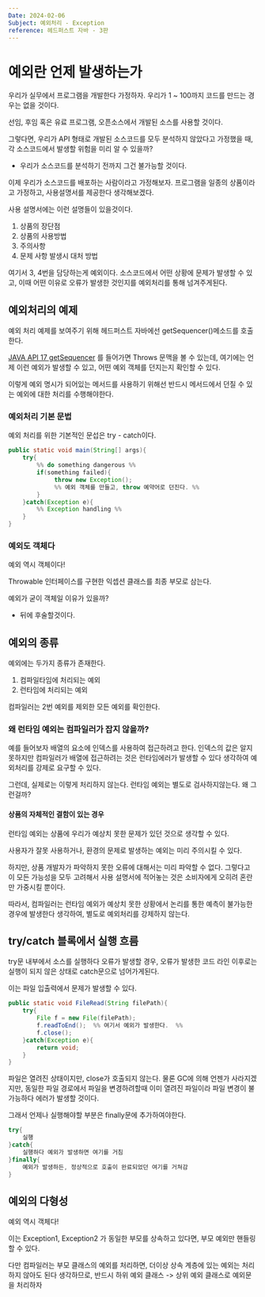 ```yaml
---
Date: 2024-02-06
Subject: 예외처리 - Exception
reference: 헤드퍼스트 자바 - 3판
---
```

# 예외란 언제 발생하는가
우리가 실무에서 프로그램을 개발한다 가정하자. 우리가 1 ~ 100까지 코드를 만드는 경우는 없을 것이다.

선임, 후임 혹은 유료 프로그램, 오픈소스에서 개발된 소스를 사용할 것이다.

그렇다면, 우리가 API 형태로 개발된 소스코드를 모두 분석하지 않았다고 가정했을 때, 각 소스코드에서 발생할 위험을 미리 알 수 있을까?
- 우리가 소스코드를 분석하기 전까지 그건 불가능할 것이다.

이제 우리가 소스코드를 배포하는 사람이라고 가정해보자. 프로그램을 일종의 상품이라고 가정하고, 사용설명서를 제공한다 생각해보겠다.

사용 설명서에는 이런 설명들이 있을것이다.
1. 상품의 장단점
2. 상품의 사용방법
3. 주의사항
4. 문제 사항 발생시 대처 방법

여기서 3, 4번을 담당하는게 예외이다. 소스코드에서 어떤 상황에 문제가 발생할 수 있고, 이때 어떤 이유로 오류가 발생한 것인지를 예외처리를 통해 넘겨주게된다.

## 예외처리의 예제
예외 처리 예제를 보여주기 위해 헤드퍼스트 자바에선 getSequencer()메소드를 호출한다.

[JAVA API 17 getSequencer](https://softeer.ai/practice/6249) 를 들어가면 Throws 문맥을 볼 수 있는데, 여기에는 언제 이런 예외가 발생할 수 있고, 어떤 예외 객체를 던지는지 확인할 수 있다.

이렇게 예외 명시가 되어있는 메서드를 사용하기 위해선 반드시 메서드에서 던질 수 있는 예외에 대한 처리를 수행해야한다.

### 예외처리 기본 문법
예외 처리를 위한 기본적인 문섭은 try - catch이다.
```java
public static void main(String[] args){
	try{
		%% do something dangerous %%
		if(something failed){
			 throw new Exception();
			 %% 예외 객체를 만들고, throw 예약어로 던진다. %%
		}
	}catch(Exception e){
		%% Exception handling %%
	}
}
```

### 예외도 객체다
예외 역시 객체이다!

Throwable 인터페이스를 구현한 익셉션 클래스를 최종 부모로 삼는다.

예외가 굳이 객체일 이유가 있을까?
- 뒤에 후술할것이다.
## 예외의 종류
예외에는 두가지 종류가 존재한다.

1. 컴파일타임에 처리되는 예외
2. 런타임에 처리되는 예외

컴파일러는 2번 예외를 제외한 모든 예외를 확인한다.

### 왜 런타임 예외는 컴파일러가 잡지 않을까?
예를 들어보자 배열의 요소에 인덱스를 사용하여 접근하려고 한다.
인덱스의 값은 알지 못하지만 컴파일러가 배열에 접근하려는 것은 런타임에러가 발생할 수 있다 생각하여 예외처리를 강제로 요구할 수 있다.

그런데, 실제로는 이렇게 처리하지 않는다. 런타임 예외는 별도로 검사하지않는다. 왜 그런걸까?

#### 상품의 자체적인 결함이 있는 경우
런타임 예외는 상품에 우리가 예상치 못한 문제가 있던 것으로 생각할 수 있다.

사용자가 잘못 사용하거나, 환경의 문제로 발생하는 예외는 미리 주의시킬 수 있다.

하지만, 상품 개발자가 파악하지 못한 오류에 대해서는 미리 파악할 수 없다. 그렇다고 이 모든 가능성을 모두 고려해서 사용 설명서에 적어놓는 것은 소비자에게 오히려 혼란만 가중시킬 뿐이다.

따라서, 컴파일러는 런타임 예외가 예상치 못한 상황에서 논리를 통한 예측이 불가능한 경우에 발생한다 생각하여, 별도로 예외처리를 강제하지 않는다.

## try/catch 블록에서 실행 흐름
try문 내부에서 소스를 실행하다 오류가 발생할 경우, 오류가 발생한 코드 라인 이후로는 실행이 되지 않은 상태로 catch문으로 넘어가게된다.

이는 파일 입출력에서 문제가 발생할 수 있다.

```java
public static void FileRead(String filePath){
	try{
		File f = new File(filePath);
		f.readToEnd();  %% 여기서 예외가 발생한다.  %%
		f.close();
	}catch(Exception e){
		return void;
	}
}
```


파일은 열려진 상태이지만, close가 호출되지 않는다. 물론 GC에 의해 언젠가 사라지겠지만, 동일한 파일 경로에서 파일을 변경하려할때 이미 열려진 파일이라 파일 변경이 불가능하다 에러가 발생할 것이다.

그래서 언제나 실행해야할 부분은 finally문에 추가하여야한다.

```java
try{
	실행
}catch{
	실행하다 예외가 발생하면 여기를 거침
}finally{
	예외가 발생하든, 정상적으로 호출이 완료되었던 여기를 거쳐감
}
```


## 예외의 다형성
예외 역시 객체다!

이는 Exception1, Exception2 가 동일한 부모를 상속하고 있다면, 부모 예외만 핸들링할 수 있다.

다만 컴파일러는 부모 클래스의 예외를 처리하면, 더이상 상속 계층에 있는 예외는 처리하지 않아도 된다 생각하므로, 반드시 하위 예외 클래스 -> 상위 예외 클래스로 예외문을 처리하자